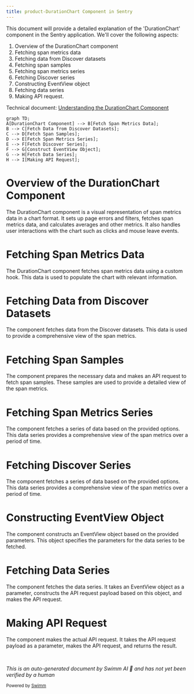 ```yaml
---
title: product-DurationChart Component in Sentry
---
```

This document will provide a detailed explanation of the 'DurationChart' component in the Sentry application. We'll cover the following aspects:

1. Overview of the DurationChart component
2. Fetching span metrics data
3. Fetching data from Discover datasets
4. Fetching span samples
5. Fetching span metrics series
6. Fetching Discover series
7. Constructing EventView object
8. Fetching data series
9. Making API request.

Technical document: <SwmLink doc-title="Understanding the DurationChart Component">[Understanding the DurationChart Component](/.swm/understanding-the-durationchart-component.6gbc7rxu.sw.md)</SwmLink>

```mermaid
graph TD;
A[DurationChart Component] --> B[Fetch Span Metrics Data];
B --> C[Fetch Data from Discover Datasets];
C --> D[Fetch Span Samples];
D --> E[Fetch Span Metrics Series];
E --> F[Fetch Discover Series];
F --> G[Construct EventView Object];
G --> H[Fetch Data Series];
H --> I[Making API Request];
```

# Overview of the DurationChart Component

The DurationChart component is a visual representation of span metrics data in a chart format. It sets up page errors and filters, fetches span metrics data, and calculates averages and other metrics. It also handles user interactions with the chart such as clicks and mouse leave events.

# Fetching Span Metrics Data

The DurationChart component fetches span metrics data using a custom hook. This data is used to populate the chart with relevant information.

# Fetching Data from Discover Datasets

The component fetches data from the Discover datasets. This data is used to provide a comprehensive view of the span metrics.

# Fetching Span Samples

The component prepares the necessary data and makes an API request to fetch span samples. These samples are used to provide a detailed view of the span metrics.

# Fetching Span Metrics Series

The component fetches a series of data based on the provided options. This data series provides a comprehensive view of the span metrics over a period of time.

# Fetching Discover Series

The component fetches a series of data based on the provided options. This data series provides a comprehensive view of the span metrics over a period of time.

# Constructing EventView Object

The component constructs an EventView object based on the provided parameters. This object specifies the parameters for the data series to be fetched.

# Fetching Data Series

The component fetches the data series. It takes an EventView object as a parameter, constructs the API request payload based on this object, and makes the API request.

# Making API Request

The component makes the actual API request. It takes the API request payload as a parameter, makes the API request, and returns the result.

&nbsp;

*This is an auto-generated document by Swimm AI 🌊 and has not yet been verified by a human*

<SwmMeta version="3.0.0" repo-id="Z2l0aHViJTNBJTNBc2VudHJ5LWRlbW8lM0ElM0FTd2ltbS1EZW1v" repo-name="sentry-demo" doc-type="product-flows"><sup>Powered by [Swimm](/)</sup></SwmMeta>
